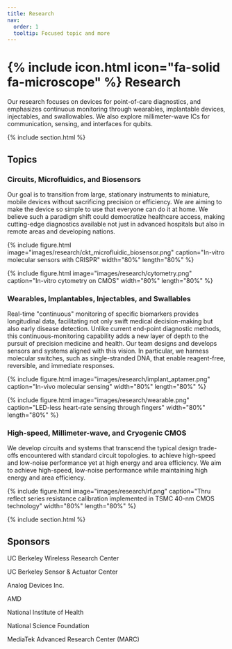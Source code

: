 ```yaml
---
title: Research
nav:
  order: 1
  tooltip: Focused topic and more
---
```


# {% include icon.html icon="fa-solid fa-microscope" %} Research

Our research focuses on devices for point-of-care diagnostics, and emphasizes continuous monitoring through wearables, implantable devices, injectables, and swallowables. We also explore millimeter-wave ICs for communication, sensing, and interfaces for qubits.

{% include section.html %}

## Topics

### Circuits, Microfluidics, and Biosensors

Our goal is to transition from large, stationary instruments to miniature, mobile devices without sacrificing precision or efficiency. We are aiming to make the device so simple to use that everyone can do it at home. We believe such a paradigm shift could democratize healthcare access, making cutting-edge diagnostics available not just in advanced hospitals but also in remote areas and developing nations.

{% include figure.html image="images/research/ckt_microfluidic_biosensor.png" caption="In-vitro molecular sensors with CRISPR" width="80%" length="80%" %}

{% include figure.html image="images/research/cytometry.png" caption="In-vitro cytometry on CMOS" width="80%" length="80%" %}

### Wearables, Implantables, Injectables, and Swallables

Real-time "continuous" monitoring of specific biomarkers provides longitudinal data, facilitating not only swift medical decision-making but also early disease detection. Unlike current end-point diagnostic methods, this continuous-monitoring capability adds a new layer of depth to the pursuit of precision medicine and health. Our team designs and develops sensors and systems aligned with this vision. In particular, we harness molecular switches, such as single-stranded DNA, that enable reagent-free, reversible, and immediate responses.

{% include figure.html image="images/research/implant_aptamer.png" caption="In-vivo molecular sensing" width="80%" length="80%" %}

{% include figure.html image="images/research/wearable.png" caption="LED-less heart-rate sensing through fingers" width="80%" length="80%" %}

### High-speed, Millimeter-wave, and Cryogenic CMOS

We develop circuits and systems that transcend the typical design trade-offs encountered with standard circuit topologies. to achieve high-speed and low-noise performance yet at high energy and area efficiency. We aim to achieve high-speed, low-noise performance while maintaining high energy and area efficiency.

{% include figure.html image="images/research/rf.png" caption="Thru reflect series resistance calibration implemented in TSMC 40-nm CMOS technology" width="80%" length="80%" %}

{% include section.html %}

## Sponsors

UC Berkeley Wireless Research Center

UC Berkeley Sensor & Actuator Center

Analog Devices Inc.

AMD

National Institute of Health

National Science Foundation

MediaTek Advanced Research Center (MARC)


